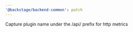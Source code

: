 ```yaml
---
'@backstage/backend-common': patch
---
```


Capture plugin name under the /api/ prefix for http metrics

